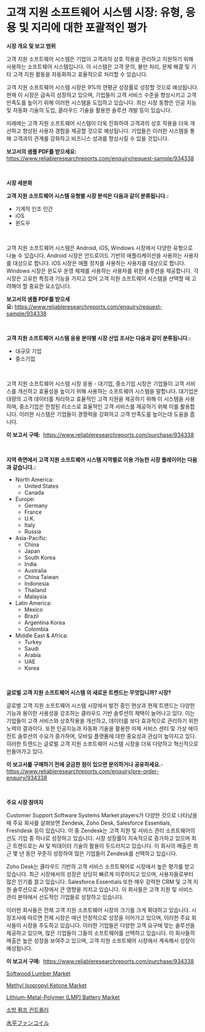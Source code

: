 <p><h1>고객 지원 소프트웨어 시스템 시장: 유형, 응용 및 지리에 대한 포괄적인 평가</h1></p><p><strong>시장 개요 및 보고 범위</strong></p>
<p><p>고객 지원 소프트웨어 시스템은 기업이 고객과의 상호 작용을 관리하고 지원하기 위해 사용하는 소프트웨어 시스템입니다. 이 시스템은 고객 문의, 불만 처리, 문제 해결 및 기타 고객 지원 활동을 자동화하고 효율적으로 처리할 수 있습니다. </p><p>고객 지원 소프트웨어 시스템 시장은 9%의 연평균 성장률로 성장할 것으로 예상됩니다. 현재 이 시장은 급속히 성장하고 있으며, 기업들이 고객 서비스 수준을 향상시키고 고객 만족도를 높이기 위해 이러한 시스템을 도입하고 있습니다. 최신 시장 동향은 인공 지능 및 자동화 기술의 도입, 클라우드 기술을 활용한 솔루션 개발 등이 있습니다. </p><p>미래에는 고객 지원 소프트웨어 시스템이 더욱 진화하여 고객과의 상호 작용을 더욱 개선하고 향상된 사용자 경험을 제공할 것으로 예상됩니다. 기업들은 이러한 시스템을 통해 고객과의 관계를 강화하고 비즈니스 성과를 향상시킬 수 있을 것입니다.</p></p>
<p><strong>보고서의 샘플 PDF를 받으세요:</strong> <a href="https://www.reliableresearchreports.com/enquiry/request-sample/934338">https://www.reliableresearchreports.com/enquiry/request-sample/934338</a></p>
<p>&nbsp;</p>
<p><strong>시장 세분화</strong></p>
<p><strong>고객 지원 소프트웨어 시스템 유형별 시장 분석은 다음과 같이 분류됩니다.:</strong></p>
<p><ul><li>기계적 인조 인간</li><li>iOS</li><li>윈도우</li></ul></p>
<p>&nbsp;</p>
<p><p>고객 지원 소프트웨어 시스템은 Android, iOS, Windows 시장에서 다양한 유형으로 나눌 수 있습니다. Android 시장은 안드로이드 기반의 애플리케이션을 사용하는 사용자를 대상으로 합니다. iOS 시장은 애플 장치를 사용하는 사용자를 대상으로 합니다. Windows 시장은 윈도우 운영 체제를 사용하는 사용자를 위한 솔루션을 제공합니다. 각 시장은 고유한 특징과 기능을 가지고 있어 고객 지원 소프트웨어 시스템을 선택할 때 고려해야 할 중요한 요소입니다.</p></p>
<p><strong>보고서의 샘플 PDF를 받으세요:</strong>&nbsp;<a href="https://www.reliableresearchreports.com/enquiry/request-sample/934338">https://www.reliableresearchreports.com/enquiry/request-sample/934338</a></p>
<p>&nbsp;</p>
<p><strong> 고객 지원 소프트웨어 시스템 응용 분야별 시장 산업 조사는 다음과 같이 분류됩니다.:</strong></p>
<p><ul><li>대규모 기업</li><li>중소기업</li></ul></p>
<p>&nbsp;</p>
<p><p>고객 지원 소프트웨어 시스템 시장 응용 - 대기업, 중소기업 시장은 기업들이 고객 서비스를 개선하고 효율성을 높이기 위해 사용하는 소프트웨어 시스템을 말합니다. 대기업은 대량의 고객 데이터를 처리하고 효율적인 고객 지원을 제공하기 위해 이 시스템을 사용하며, 중소기업은 한정된 리소스로 효율적인 고객 서비스를 제공하기 위해 이를 활용합니다. 이러한 시스템은 기업들이 경쟁력을 강화하고 고객 만족도를 높이는데 도움을 줍니다.</p></p>
<p><strong>이 보고서 구매:</strong>&nbsp; <a href="https://www.reliableresearchreports.com/purchase/934338">https://www.reliableresearchreports.com/purchase/934338</a></p>
<p>&nbsp;</p>
<p><strong>지역 측면에서 고객 지원 소프트웨어 시스템 지역별로 이용 가능한 시장 플레이어는 다음과 같습니다.:</strong></p>
<p><ul>
    <li>
        North America:
        <ul>
            <li>United States</li>
            <li>Canada</li>
        </ul>
    </li>
    <li>
        Europe:
        <ul>
            <li>Germany</li>
            <li>France</li>
            <li>U.K.</li>
            <li>Italy</li>
            <li>Russia</li>
        </ul>
    </li>
    <li>
        Asia-Pacific:
        <ul>
            <li>China</li>
            <li>Japan</li>
            <li>South Korea</li>
            <li>India</li>
            <li>Australia</li>
            <li>China Taiwan</li>
            <li>Indonesia</li>
            <li>Thailand</li>
            <li>Malaysia</li>
        </ul>
    </li>
    <li>
        Latin America:
        <ul>
            <li>Mexico</li>
            <li>Brazil</li>
            <li>Argentina Korea</li>
            <li>Colombia</li>
        </ul>
    </li>
    <li>
        Middle East & Africa:
        <ul>
            <li>Turkey</li>
            <li>Saudi</li>
            <li>Arabia</li>
            <li>UAE</li>
            <li>Korea</li>
        </ul>
    </li>
    </ul></p>
<p>&nbsp;</p>
<p><strong>글로벌 고객 지원 소프트웨어 시스템 의 새로운 트렌드는 무엇입니까? 시장?</strong></p>
<p><p>글로벌 고객 지원 소프트웨어 시스템 시장에서 발전 중인 현상과 현재 트렌드는 다양한 기능과 용이한 사용성을 강조하는 클라우드 기반 솔루션의 채택이 늘어나고 있다. 이는 기업들이 고객 서비스와 상호작용을 개선하고, 데이터를 보다 효과적으로 관리하기 위한 노력의 결과이다. 또한 인공지능과 자동화 기술을 활용한 자체 서비스 센터 및 가상 에이전트 솔루션의 수요가 증가하며, 모바일 플랫폼에 대한 중요성과 관심이 높아지고 있다. 이러한 트렌드는 글로벌 고객 지원 소프트웨어 시스템 시장을 더욱 다양하고 혁신적으로 만들어가고 있다.</p></p>
<p><strong>이 보고서를 구매하기 전에 궁금한 점이 있으면 문의하거나 공유하세요.</strong>- <a href="https://www.reliableresearchreports.com/enquiry/pre-order-enquiry/934338">https://www.reliableresearchreports.com/enquiry/pre-order-enquiry/934338</a></p>
<p>&nbsp;</p>
<p><strong>주요 시장 참여자</strong></p>
<p><p>Customer Support Software Systems Market players가 다양한 것으로 나타났을 때 주요 회사를 살펴보면 Zendesk, Zoho Desk, Salesforce Essentials, Freshdesk 등이 있습니다. 이 중 Zendesk는 고객 지원 및 서비스 관리 소프트웨어의 선도 기업 중 하나로 성장하고 있습니다. 시장 성장률이 지속적으로 증가하고 있으며 최근 트렌드로는 AI 및 빅데이터 기술의 활용이 두드러지고 있습니다. 이 회사의 매출은 최근 몇 년 동안 꾸준히 성장하여 많은 기업들이 Zendesk를 선택하고 있습니다.</p><p>Zoho Desk는 클라우드 기반의 고객 서비스 소프트웨어로 시장에서 높은 평가를 받고 있습니다. 최근 시장에서의 성장은 상당히 빠르게 이루어지고 있으며, 사용자들로부터 많은 인기를 끌고 있습니다. Salesforce Essentials 또한 매우 강력한 CRM 및 고객 지원 솔루션으로 시장에서 큰 영향을 끼치고 있습니다. 이 회사들은 고객 지원 및 서비스 관리 분야에서 선도적인 기업들로 성장하고 있습니다.</p><p>이러한 회사들은 전체 고객 지원 소프트웨어 시장의 크기를 크게 확대하고 있습니다. 시장조사에 따르면 전체 시장은 매년 안정적으로 성장을 이어가고 있으며, 이러한 주요 회사들이 시장을 주도하고 있습니다. 이러한 기업들은 다양한 고객 요구에 맞는 솔루션을 제공하고 있으며, 많은 기업들이 그들의 소프트웨어를 선택하고 있습니다. 이 회사들의 매출은 높은 성장을 보여주고 있으며, 고객 지원 소프트웨어 시장에서 계속해서 성장이 예상됩니다.</p></p>
<p><strong>이 보고서 구매:</strong>&nbsp;&nbsp;<a href="https://www.reliableresearchreports.com/purchase/934338">https://www.reliableresearchreports.com/purchase/934338</a></p>
<p><p><a href="https://view.publitas.com/reportprime-1/softwood-lumber-market-dynamics-2024-2031-also-about-its-market-trends-projections-and-opportunities/">Softwood Lumber Market</a></p><p><a href="https://view.publitas.com/reportprime-1/methyl-isopropyl-ketone-market-size-global-industry-overview-market-segmentation-and-forecast-2024-to-2031/">Methyl Isopropyl Ketone Market</a></p><p><a href="https://github.com/provorikovar/Market-Research-Report-List-3/blob/main/lithium-metal-polymer-lmp-battery-market.md">Lithium-Metal-Polymer (LMP) Battery Market</a></p><p><a href="https://medium.com/@m.arbadji/%EC%86%8C%ED%99%94-%ED%8E%8C%ED%94%84-%EC%A0%9C%EC%96%B4%EA%B8%B0-%EC%8B%9C%EC%9E%A5-%EA%B7%9C%EB%AA%A8-%EB%B0%8F-%EC%8B%9C%EC%9E%A5-%EB%8F%99%ED%96%A5-%EC%99%84%EB%B2%BD%ED%95%9C-%EC%82%B0%EC%97%85-%EA%B0%9C%EC%9A%94-2024%EB%85%84%EB%B6%80%ED%84%B0-2031%EB%85%84%EA%B9%8C%EC%A7%80-c8cd6be6d5c7">소방 펌프 컨트롤러</a></p><p><a href="https://medium.com/@the_orlando3017/%E6%AC%A1%E3%81%AE%E6%96%87%E7%AB%A0%E3%82%92%E6%97%A5%E6%9C%AC%E8%AA%9E%E3%81%AB%E7%BF%BB%E8%A8%B3%E3%81%97%E3%81%A6%E3%81%8F%E3%81%A0%E3%81%95%E3%81%84-%E6%B0%B4%E5%B9%B3%E3%83%95%E3%82%A1%E3%83%B3%E3%82%B3%E3%82%A4%E3%83%AB%E5%B8%82%E5%A0%B4%E3%81%AF-%E5%B8%82%E5%A0%B4%E3%82%B7%E3%82%A7%E3%82%A2-%E3%82%B5%E3%82%A4%E3%82%BA-2021%E5%B9%B4%E3%81%BE%E3%81%A7%E3%81%AE%E4%BA%88%E6%B8%AC%E3%81%AB%E7%84%A6%E7%82%B9%E3%82%92%E5%BD%93%E3%81%A6%E3%81%A6%E3%81%84%E3%81%BE%E3%81%99-0d5fed4da26e">水平ファンコイル</a></p></p>
